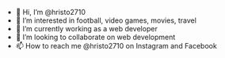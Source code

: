 - 👋 Hi, I’m @hristo2710
- 👀 I’m interested in football, video games, movies, travel
- 🌱 I’m currently working as a web developer
- 💞️ I’m looking to collaborate on web development
- 📫 How to reach me @hristo2710 on Instagram and Facebook

<!---
hristo2710/hristo2710 is a ✨ special ✨ repository because its `README.md` (this file) appears on your GitHub profile.
You can click the Preview link to take a look at your changes.
--->
